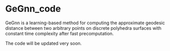 # GeGnn_code

GeGnn is a learning-based method for computing the approximate geodesic distance between two arbitrary points on discrete polyhedra surfaces with constant time complexity after fast precomputation.

The code will be updated very soon.
